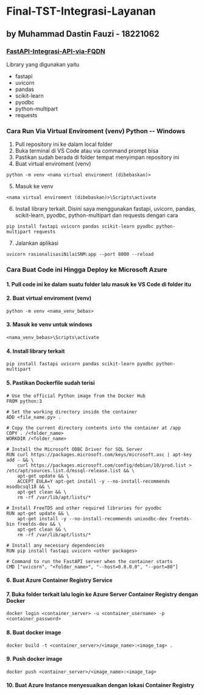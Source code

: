 # Final-TST-Integrasi-Layanan
## by Muhammad Dastin Fauzi - 18221062
### [FastAPI-Integrasi-API-via-FQDN](http://rasionalisasinilaiwithconsultation.dmbcfgb6hvdwftbh.southeastasia.azurecontainer.io/docs)

Library yang digunakan yaitu
- fastapi
- uvicorn
- pandas
- scikit-learn
- pyodbc
- python-multipart
- requests

### Cara Run Via Virtual Enviroment (venv) Python -- Windows
1. Pull repository ini ke dalam local folder
2. Buka terminal di VS Code atau via command prompt bisa
3. Pastikan sudah berada di folder tempat menyimpan repository ini
4. Buat virtual enviroment (venv)
```
python -m venv <nama virtual enviroment (dibebaskan)>
``` 
5. Masuk ke venv
```
<nama virtual enviroment (dibebaskan)>\Scripts\activate
```
6. Install library terkait. Disini saya menggunakan fastapi, uvicorn, pandas, scikit-learn, pyodbc, python-multipart dan requests dengan cara
```
pip install fastapi uvicorn pandas scikit-learn pyodbc python-multipart requests
```
7. Jalankan aplikasi
```
uvicorn rasionalisasiNilaiSNM:app --port 8000 --reload
```

### Cara Buat Code ini Hingga Deploy ke Microsoft Azure
#### 1. Pull code ini ke dalam suatu folder lalu masuk ke VS Code di folder itu
#### 2. Buat virtual enviroment (venv)
```
python -m venv <nama_venv_bebas>
```
#### 3. Masuk ke venv untuk windows
```
<nama_venv_bebas>\Scripts\activate
```
#### 4. Install library terkait
```
pip install fastapi uvicorn pandas scikit-learn pyodbc python-multipart
```
#### 5. Pastikan Dockerfile sudah terisi
```
# Use the official Python image from the Docker Hub
FROM python:3

# Set the working directory inside the container
ADD <file_name.py> .

# Copy the current directory contents into the container at /app
COPY . /<folder_name>
WORKDIR /<folder_name>

# Install the Microsoft ODBC Driver for SQL Server
RUN curl https://packages.microsoft.com/keys/microsoft.asc | apt-key add - && \
    curl https://packages.microsoft.com/config/debian/10/prod.list > /etc/apt/sources.list.d/mssql-release.list && \
    apt-get update && \
    ACCEPT_EULA=Y apt-get install -y --no-install-recommends msodbcsql18 && \
    apt-get clean && \
    rm -rf /var/lib/apt/lists/*

# Install FreeTDS and other required libraries for pyodbc
RUN apt-get update && \
    apt-get install -y --no-install-recommends unixodbc-dev freetds-bin freetds-dev && \
    apt-get clean && \
    rm -rf /var/lib/apt/lists/*

# Install any necessary dependencies
RUN pip install fastapi uvicorn <other packages>

# Command to run the FastAPI server when the container starts
CMD ["uvicorn", "<folder_name>", "--host=0.0.0.0", "--port=80"]
```
#### 6. Buat Azure Container Registry Service
#### 7. Buka folder terkait lalu login ke Azure Server Container Registry dengan Docker
```
docker login <container_server> -u <container_username> -p <container_password>
```
#### 8. Buat docker image
```
docker build -t <container_server>/<image_name>:<image_tag> .
```
#### 9. Push docker image
```
docker push <container_server>/<image_name>:<image_tag>
```
#### 10. Buat Azure Instance menyesuaikan dengan lokasi Container Registry
